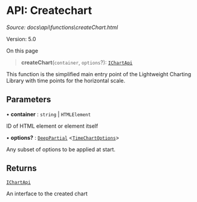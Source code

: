 # API: Createchart

*Source: docs\api\functions\createChart.html*

Version: 5.0

On this page

> **createChart**(`container`, `options`?): [`IChartApi`](../interfaces/IChartApi.md)

This function is the simplified main entry point of the Lightweight Charting Library with time points for the horizontal scale.

## Parameters[​](createChart.html#parameters "Direct link to Parameters")

• **container** : `string` | `HTMLElement`

ID of HTML element or element itself

• **options?** : [`DeepPartial`](../type-aliases/DeepPartial.md) <[`TimeChartOptions`](../interfaces/TimeChartOptions.md)>

Any subset of options to be applied at start.

## Returns[​](createChart.html#returns "Direct link to Returns")

[`IChartApi`](../interfaces/IChartApi.md)

An interface to the created chart
